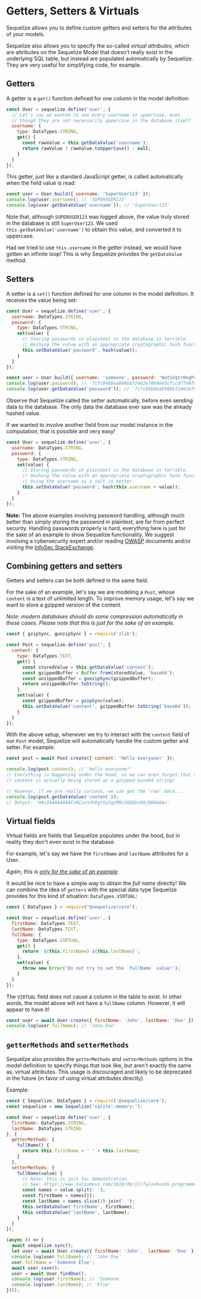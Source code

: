 # Getters, Setters & Virtuals

Sequelize allows you to define custom getters and setters for the attributes of your models.

Sequelize also allows you to specify the so-called *virtual attributes*, which are attributes on the Sequelize Model that doesn't really exist in the underlying SQL table, but instead are populated automatically by Sequelize. They are very useful for simplifying code, for example.

## Getters

A getter is a `get()` function defined for one column in the model definition:

```js
const User = sequelize.define('user', {
  // Let's say we wanted to see every username in uppercase, even
  // though they are not necessarily uppercase in the database itself
  username: {
    type: DataTypes.STRING,
    get() {
      const rawValue = this.getDataValue('username');
      return rawValue ? rawValue.toUpperCase() : null;
    }
  }
});
```

This getter, just like a standard JavaScript getter, is called automatically when the field value is read:

```js
const user = User.build({ username: 'SuperUser123' });
console.log(user.username); // 'SUPERUSER123'
console.log(user.getDataValue('username')); // 'SuperUser123'
```

Note that, although `SUPERUSER123` was logged above, the value truly stored in the database is still `SuperUser123`. We used `this.getDataValue('username')` to obtain this value, and converted it to uppercase.

Had we tried to use `this.username` in the getter instead, we would have gotten an infinite loop! This is why Sequelize provides the `getDataValue` method.

## Setters

A setter is a `set()` function defined for one column in the model definition. It receives the value being set:

```js
const User = sequelize.define('user', {
  username: DataTypes.STRING,
  password: {
    type: DataTypes.STRING,
    set(value) {
      // Storing passwords in plaintext in the database is terrible.
      // Hashing the value with an appropriate cryptographic hash function is better.
      this.setDataValue('password', hash(value));
    }
  }
});
```

```js
const user = User.build({ username: 'someone', password: 'NotSo§tr0ngP4$SW0RD!' });
console.log(user.password); // '7cfc84b8ea898bb72462e78b4643cfccd77e9f05678ec2ce78754147ba947acc'
console.log(user.getDataValue('password')); // '7cfc84b8ea898bb72462e78b4643cfccd77e9f05678ec2ce78754147ba947acc'
```

Observe that Sequelize called the setter automatically, before even sending data to the database. The only data the database ever saw was the already hashed value.

If we wanted to involve another field from our model instance in the computation, that is possible and very easy!

```js
const User = sequelize.define('user', {
  username: DataTypes.STRING,
  password: {
    type: DataTypes.STRING,
    set(value) {
      // Storing passwords in plaintext in the database is terrible.
      // Hashing the value with an appropriate cryptographic hash function is better.
      // Using the username as a salt is better.
      this.setDataValue('password', hash(this.username + value));
    }
  }
});
```

**Note:** The above examples involving password handling, although much better than simply storing the password in plaintext, are far from perfect security. Handling passwords properly is hard, everything here is just for the sake of an example to show Sequelize functionality. We suggest involving a cybersecurity expert and/or reading [OWASP](https://www.owasp.org/) documents and/or visiting the [InfoSec StackExchange](https://security.stackexchange.com/).

## Combining getters and setters

Getters and setters can be both defined in the same field.

For the sake of an example, let's say we are modeling a `Post`, whose `content` is a text of unlimited length. To improve memory usage, let's say we want to store a gzipped version of the content.

*Note: modern databases should do some compression automatically in these cases. Please note that this is just for the sake of an example.*

```js
const { gzipSync, gunzipSync } = require('zlib');

const Post = sequelize.define('post', {
  content: {
    type: DataTypes.TEXT,
    get() {
      const storedValue = this.getDataValue('content');
      const gzippedBuffer = Buffer.from(storedValue, 'base64');
      const unzippedBuffer = gunzipSync(gzippedBuffer);
      return unzippedBuffer.toString();
    },
    set(value) {
      const gzippedBuffer = gzipSync(value);
      this.setDataValue('content', gzippedBuffer.toString('base64'));
    }
  }
});
```

With the above setup, whenever we try to interact with the `content` field of our `Post` model, Sequelize will automatically handle the custom getter and setter. For example:

```js
const post = await Post.create({ content: 'Hello everyone!' });

console.log(post.content); // 'Hello everyone!'
// Everything is happening under the hood, so we can even forget that the
// content is actually being stored as a gzipped base64 string!

// However, if we are really curious, we can get the 'raw' data...
console.log(post.getDataValue('content'));
// Output: 'H4sIAAAAAAAACvNIzcnJV0gtSy2qzM9LVQQAUuk9jQ8AAAA='
```

## Virtual fields

Virtual fields are fields that Sequelize populates under the hood, but in reality they don't even exist in the database.

For example, let's say we have the `firstName` and `lastName` attributes for a User.

*Again, this is [only for the sake of an example](https://www.kalzumeus.com/2010/06/17/falsehoods-programmers-believe-about-names/).*

It would be nice to have a simple way to obtain the *full name* directly! We can combine the idea of `getters` with the special data type Sequelize provides for this kind of situation: `DataTypes.VIRTUAL`:

```js
const { DataTypes } = require("@sequelize/core");

const User = sequelize.define('user', {
  firstName: DataTypes.TEXT,
  lastName: DataTypes.TEXT,
  fullName: {
    type: DataTypes.VIRTUAL,
    get() {
      return `${this.firstName} ${this.lastName}`;
    },
    set(value) {
      throw new Error('Do not try to set the `fullName` value!');
    }
  }
});
```

The `VIRTUAL` field does not cause a column in the table to exist. In other words, the model above will not have a `fullName` column. However, it will appear to have it!

```js
const user = await User.create({ firstName: 'John', lastName: 'Doe' });
console.log(user.fullName); // 'John Doe'
```

## `getterMethods` and `setterMethods`

Sequelize also provides the `getterMethods` and `setterMethods` options in the model definition to specify things that look like, but aren't exactly the same as, virtual attributes. This usage is discouraged and likely to be deprecated in the future (in favor of using virtual attributes directly).

Example:

```js
const { Sequelize, DataTypes } = require('@sequelize/core');
const sequelize = new Sequelize('sqlite::memory:');

const User = sequelize.define('user', {
  firstName: DataTypes.STRING,
  lastName: DataTypes.STRING
}, {
  getterMethods: {
    fullName() {
      return this.firstName + ' ' + this.lastName;
    }
  },
  setterMethods: {
    fullName(value) {
      // Note: this is just for demonstration.
      // See: https://www.kalzumeus.com/2010/06/17/falsehoods-programmers-believe-about-names/
      const names = value.split(' ');
      const firstName = names[0];
      const lastName = names.slice(1).join(' ');
      this.setDataValue('firstName', firstName);
      this.setDataValue('lastName', lastName);
    }
  }
});

(async () => {
  await sequelize.sync();
  let user = await User.create({ firstName: 'John',  lastName: 'Doe' });
  console.log(user.fullName); // 'John Doe'
  user.fullName = 'Someone Else';
  await user.save();
  user = await User.findOne();
  console.log(user.firstName); // 'Someone'
  console.log(user.lastName); // 'Else'
})();
```